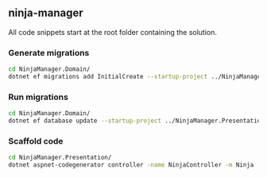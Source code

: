 ## ninja-manager
All code snippets start at the root folder containing the solution.

### Generate migrations
```bash
cd NinjaManager.Domain/
dotnet ef migrations add InitialCreate --startup-project ../NinjaManager.Presentation
```

### Run migrations
```bash
cd NinjaManager.Domain/
dotnet ef database update --startup-project ../NinjaManager.Presentation
```

### Scaffold code
```bash
cd NinjaManager.Presentation/
dotnet aspnet-codegenerator controller -name NinjaController -m Ninja -dc DatabaseContext --relativeFolderPath Controllers --useDefaultLayout --referenceScriptLibraries
```
